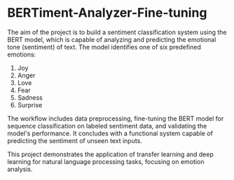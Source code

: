 # BERTiment-Analyzer-Fine-tuning

The aim of the project is to build a sentiment classification system using the BERT model, which is capable of analyzing and predicting the emotional tone (sentiment) of text. The model identifies one of six predefined emotions:

1. Joy
2. Anger
3. Love
4. Fear
5. Sadness
6. Surprise
   
The workflow includes data preprocessing, fine-tuning the BERT model for sequence classification on labeled sentiment data, and validating the model's performance. It concludes with a functional system capable of predicting the sentiment of unseen text inputs.

This project demonstrates the application of transfer learning and deep learning for natural language processing tasks, focusing on emotion analysis.
